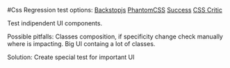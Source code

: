 #Css Regression test options:
[Backstopjs](https://github.com/garris/BackstopJS)
[PhantomCSS](https://github.com/Huddle/PhantomCSS)
[Success](http://succss.ifzenelse.net/index.html)
[CSS Critic](https://github.com/cburgmer/csscritic)

Test indipendent UI components.

Possible pitfalls:
Classes composition, if specificity change check manually where is impacting.
Big UI containg a lot of classes.

Solution:
Create special test for important UI

